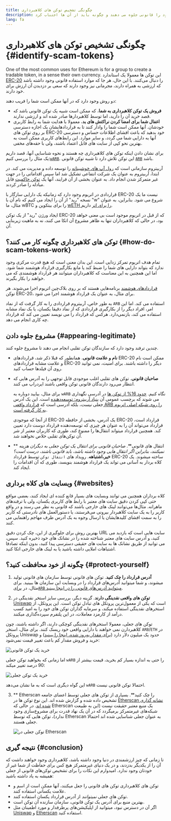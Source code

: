```yaml
---
title: چگونگی تشخیص توکن های کلاهبرداری
description: فهمیدن توکن های کلاهبرداری، آنها چگونه خود را قانونی جلوه می دهند و چگونه باید از آن ها اجتناب کرد.
lang: fa
---
```


# چگونگی تشخیص توکن های کلاهبرداری {#identify-scam-tokens}

One of the most common uses for Ethereum is for a group to create a tradable token, in a sense their own currency. این توکن ها معمولا یک استاندارد [ERC-20](/developers/docs/standards/tokens/erc-20/) را دنبال می‌کنند. با این حال، هر جا که موارد استفاده قانونی وجود داشته باشد که ارزشی به همراه دارند، مجرمانی نیز وجود دارند که سعی بر دزدیدن آن ارزش برای خود دارند.

دو روش وجود دارد که در آنها ممکن است شما را فریب دهند:

- **فروش یک توکن کلاهبرداری به شما**، که ممکن است شبیه یک توکن قانونی باشد که قصد خرید آن را دارید، اما توسط کلاهبردارها صادر شده اند و ارزشی ندارند.
- **اغفال شما برای امضا کردن نراکتش های بد**، معمولا با هدایت شما به رابط کاربری خودشان. آنها ممکن است شما را وادار کنند تا به قراردادهایشان یک اجازه دسترسی بر روی توکن های ERC-20 خود بدهید که باعث افشای اظلاعات حساس و دسترسی آنها به دارایی شما می گردد، و سایر موارد. این رابط‌های کاربری ممکن است به بهترین نحو کپی از سایت های قابل اعتماد باشند،‌ ولی با حقه‌های مخفی.

برای نشان دادن اینکه توکن های کلاهبرداری چه هستند و نحوه شناسایی آنها، قصد داریم یک مثال را بررسی کنیم:[`wARB`](https://etherscan.io/token/0xb047c8032b99841713b8e3872f06cf32beb27b82). این توکن تلاش دارد تا شبیه توکن قانونی [`ARB`](https://etherscan.io/address/0xb50721bcf8d664c30412cfbc6cf7a15145234ad1) باشد.

<ExpandableCard
title="ARB چیست؟"
contentPreview=''>

آربیتروم سازمانی است که [رول آپ های خوشبینانه](/developers/docs/scaling/optimistic-rollups/) را توسعه داده و مدیریت می کند. در ابتدا، آربیتروم به عنوان یک شرکت انتفاعی تشکیل شد اما سپس اقداماتی را در جهت غیر متمرکز شدن انجام داد. به عنوان بخشی از آن فرایند، آنها یک [توکن حاکمیت](/dao/#token-based-membership) قابل مبادله را صادر کردند.

</ExpandableCard>

<ExpandableCard
title="چرا توکن های کلاهبرداری، wARB نامیده می شوند؟"
contentPreview=''>

قراردادی در اتریوم وجود دارد که زمانیکه یک دارایی سازگار با ERC-20 نیست ما یک نسخه "رپد" از آن را ایجاد می کنیم که نام آن با "w" شروع می شود. بنابراین، به عنوان مثال، ما wBTC را برای بیتکوین و <a href="https://cointelegraph.com/news/what-is-wrapped-ethereum-weth-and-how-does-it-work">wETH را برای اتر</a> داریم.

ایجاد ورژن "رپد" از یک توکن ERC-20 که از قبل در اتریوم موجود است بی معنی خواهد بود، در حالی که کلاهبرداران تنها به ظاهر مشروع آن اتکا می کنند، نه به ماهیت زیربنایی آن.

</ExpandableCard>

## توکن های کلاهبرداری چگونه کار می کنند؟ {#how-do-scam-tokens-work}

تمام هدف اتریوم تمرکز زدایی است. این بدان معنی است که هیچ قدرت مرکزی وجود ندارد که بتواند دارایی های شما را ضبط کند یا مانع بکارگیری قرارداد هوشمند شما شود. اما این همچنین به این معناست که کلاهبرداران میتوانند هر قرارداد هوشمندی که می خواهند را بکار بگیرند.

<ExpandableCard
title="قراردادهای هوشمند چه هستند؟"
contentPreview=''>

[قراردادهای هوشمند](/developers/docs/smart-contracts/) برنامه‌هایی هستند که بر روی بلاک‌چین اتریوم اجرا می‌شوند. هر توکن ERC-20، برای مثال، به عنوان یک قرارداد هوشمند اجرا می شود.

</ExpandableCard>

به طور خاص، آربیتروم قراردادی را به کار گرفت که از نماد `ARB` استفاده می کند. اما این امر، افراد دیگر را از بکارگیری قراردادی که از نماد دقیقا یکسان، یا یک نماد مشابه استفاده می کند، بازنمی‌دارد. هرکس که قرارداد را می نویسد تعیین می کند که قرارداد چه کاری انجام می دهد.

## مشروع جلوه دادن {#appearing-legitimate}

چندین ترفند وجود دارد که سازندگان توکن تقلبی انجام می دهند تا مشروع جلوه کنند.

- **نام و علامت قانونی**. همانطور که قبلا ذکر شد، قراردادهای ERC-20 ممکن است نام و علامت مشابه قراردادهای ERC-20 دیگر را داشته باشند. برای امنیت، نمی توانید روی آن فیلدها حساب کنید.

- **صاحبان قانونی**. توکن های تقلبی اغلب موجودی قابل توجهی را به آدرس هایی که انتظار می‌رود دارندگان قانونی توکن واقعی باشند ایردراپ می کنند.

  برای مثال، بیایید دوباره به `wARB` نگاه کنیم. [حدود 16% از توکن ها](https://etherscan.io/token/0xb047c8032b99841713b8e3872f06cf32beb27b82?a=0x1c8db745abe3c8162119b9ef2c13864cd1fdd72f) در آدرسی نگهداری می شوند که برچسب عمومی آن [بنیاد آربیتروم: توسعه‌دهنده](https://etherscan.io/address/0x1c8db745abe3c8162119b9ef2c13864cd1fdd72f) است. این یک آدرس جعلی _نیست_، بلکه آدرسی است که [قرارداد واقعی ARB را روی شبکه اصلی اتریوم به کار گرفته است](https://etherscan.io/tx/0x242b50ab4fe9896cb0439cfe6e2321d23feede7eeceb31aa2dbb46fc06ed2670).

  از آنجا که موجودی ERC-20 یک آدرس، بخشی از حافظه ERC-20 قرارداد است، قرارداد می‌تواند آن را به عنوان هر چیزی که توسعه‌دهنده قرارداد دوست دارد تعیین کند. همچنین قرارداد میتواند انتقال‌ها را ممنوع کند، طوری که کاربران معتبر از شر آن توکن‌های تقلبی خلاص نخواهند شد.

- ** انتقال های قانونی**. _صاحبان قانونی برای انتقال یک توکن جعلی به دیگران هزینه نمیکنند، بنابراین اگر انتقال هایی وجود داشته باشد، باید قانونی باشند، درست است؟_ **خیر،اشتباهه**. رویداد های `انتقال توکن` توسط قرارداد ERC-20 ساخته میشوند. یک کلاه بردار به آسانی می تواند یک قرارداد هوشمند بنویسد، طوری که آن اقدامات را ایجاد کند.

## وبسایت های کلاه برداری {#websites}

کلاه برداران همچنین می توانند وبسایت های بسیار قانع کننده ای ایجاد کنند، بعضی مواقع حتی کپی کردن دقیق سایت های معتبر با رابط های کاربری یکسان، ولی با ترفندهای ماهرانه. مثال‌ها می‌توانند لینک های خارجی باشند که قانونی به نظر می رسند و در واقع کاربر را به یک سایت کلاهبردار بیرونی می‌فرستند، یا دستورالعمل های نادرستی که کاربر را به سمت افشای کلیدهایشان یا ارسال وجوه به یک آدرس طرف مهاجم راهنمایی می کنند.

بهترین روش برای جلوگیری از این، چک کردن دقیق URL سایت هایی است که بازدید می کنید، و آدرس سایت های معتبر شناخته شده را در نشانک های خود ذخیره کنید. سپس، می توانید از طریق نشانک ها به سایت های حقیقی دسترسی پیدا کنید، بدون اینکه تصادفا اشتباهات املایی داشته باشید یا به لینک های خارجی اتکا کنید.

## چگونه از خود محافظت کنید؟ {#protect-yourself}

1. **آدرس قرارداد را چک کنید**. توکن های قانونی توسط سازمان های قانونی تولید میشوند، و شما میتوانید آدرس‌های قرارداد را در وبسایت این سازمان ها ببینید. برای مثال، در [برای`ARB` میتوانید آدرس‌های قانونی را در اینجا ببینید](https://docs.arbitrum.foundation/deployment-addresses#token).

2. **توکن های واقعی نقدینگی دارند**. گزینه دیگر، بررسی سایز استخر نقدینگی در [Uniswap](https://uniswap.org/) است که یکی از معمول‌ترین پروتکل های تبادل توکن است. این پروتکل، از استخرهای نقدینگی استفاده میکند، و سرمایه گذاران توکن های خود را به امید کسب درآمد از کارمزد معاملات، در این پلتفرم سپرده‌گذاری میکنند.

توکن های جعلی، معمولا استخر‌های نقدینگی کوچکی دارند، اگر داشته باشند، چون کلاهبردارن نمی خواهند با دارایی واقعی خود ریسک کنند. برای مثال، استخر `ARB`/`ETH` در پروتکل Uniswap حدود یک میلیون دلار دارد ([برای مقدار به‌روز شده،‌ اینجا را ببینید](https://info.uniswap.org/#/pools/0x755e5a186f0469583bd2e80d1216e02ab88ec6ca)) و خرید و فروش مقدار کم باعث تغییر قیمت نمی‌شود:

![خرید یک توکن قانونی](./uniswap-real.png)

اما زمانی که بخواهید توکن جعلی `wARB` را حتی به اندازه بسیار کم بخرید، قیمت بیشتر از 90 درصد تغییر میکند:

![خرید یک توکن جعلی](./uniswap-scam.png)

این گواه دیگری است که به ما نشان می‌دهد `wARB` احتمالا توکن قانونی نیست.

3. ** Etherscan را چک کنید**. بسیاری از توکن های جعلی توسط اعضای جامعه تشخیص داده شده و گزارش شده اند. این نوع توکن ها در [Etherscan نشانه گذاری شده اند](https://info.etherscan.com/etherscan-token-reputation/). در حالی که Etherscan یک منبع معتبر حقیقت نیست (این به طبیعت شبکه‌های غیرمتمرکز برمیگردد که در آن یک نهاد قدرت برای مشروع‌سازی وجود ندارد)، توکن هایی که توسط Etherscan به عنوان جعلی شناسایی شده اند احتمالا جعلی هستند.

   ![توکن جعلی در Etherscan](./etherscan-scam.png)

## نتيجه گيری {#conclusion}

تا زمانی که چیز ارزشمندی در دنیا وجود داشته باشد، کلاهبرداری وجود خواهند داشت که آن را از یکدیگر بدزدند، و در یک دنیای غیرمتمرکز هیچ کس برای حفاظت از شما غیر از خودتان وجود ندارد. امیدوارم این نکات را برای تشخیص توکن‌های قانونی از جعلی همیشه به یاد داشته باشید:

- توکن های کلاهبرداری توکن های قانونی را جعل میکنند، آنها ممکن است از اسم و علامت یکسانی استفاده کنند.
- توکن های جعلی _نمیتوانند_ از آدرس قرارداد یکسان استفاده کنند.
- بهترین منبع برای آدرس یک توکن قانونی، سازمان سازنده آن توکن است.
- اگر آن در دسترس نبود، میتوانید از اپلیکیشن‌های پرطرفدار و مورد اطمینان مثل [Uniswap](https://app.uniswap.org/#/swap) و [Etherscan](https://etherscan.io/) استفاده کنید.
